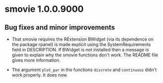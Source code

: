 # smovie 1.0.0.9000

## Bug fixes and minor improvements

* That smovie requires the RExtension BWidget (via its dependence on the package rpanel) is made explicit using the SystemRequirements field in DESCRIPTION.  If BWidget is not installed then a message is given to explain why the smovie functions don't work.  The README file gives more information.

* The argument `plot_par` in the functions `discrete` and `continuous` didn't work properly.  It does now.
